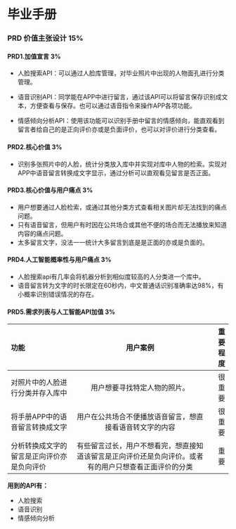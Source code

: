 # 毕业手册

### **PRD 价值主张设计 15%**

#### **PRD1.加值宣言 3%**

- 人脸搜索API：可以通过人脸库管理，对毕业照片中出现的人物面孔进行分类管理。

- 语音识别API：同学能在APP中进行留言，通过该API可以将留言保存识别成文本，方便查看与保存。也可以通过语音指令来操作APP各项功能。

- 情感倾向分析API：使用该功能可以识别手册中留言的情感倾向，能直观看到留言者给自己的是正向评价亦或是负面评价，也可以对评价进行分类查看。

#### **PRD2.核心价值 3%**
- 识别多张照片中的人脸，统计分类放入库中并实现对库中人物的检索。实现对APP中语音留言转换成文字显示，通过分析可以直观看见留言是否正面。

#### **PRD3.核心价值与用户痛点 3%**
- 用户想要通过人脸检索，或通过其他分类方式查看相关图片却无法找到的痛点问题。
- 只有语音留言，但用户有时因在公共场合或其他不便的场合而无法播放来知道内容的痛点问题。
- 太多留言文字，没法一一统计大多留言到底是是正面的亦或是负面的。

#### **PRD4.人工智能概率性与用户痛点 3%**
- 人脸搜索api有几率会将机器分析到相似度较高的人分类进一个库中。
- 语音留言转为文字的时长限定在60秒内，中文普通话识别准确率达98%，有小概率识别错误情况的存在。

#### **PRD5.需求列表与人工智能API加值 3%**
|功能|用户案例|重要程度|
|:-|:-:|-:|
|对照片中的人脸进行分类并存入库中|用户想要寻找特定人物的照片。|很重要|
|将手册APP中的语音留言转换成文字|用户在公共场合不便播放语音留言，想直接看语音转文字的内容|很重要|
|分析转换成文字的留言是正向评价亦是负向评价|有些留言过长，用户不想看完，想直接知道该留言是正向评价还是负向评价。或者有的用户只想查看正面评价的分类|重要|

**用到的API有：**
- 人脸搜索
- 语音识别
- 情感倾向分析
